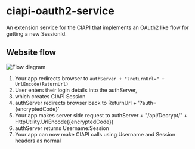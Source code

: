 ciapi-oauth2-service
====================

An extension service for the CIAPI that implements an OAuth2 like flow for getting a new SessionId.

## Website flow

![Flow diagram](https://f.cloud.github.com/assets/227505/98045/e4cbf224-6710-11e2-9b83-90764ca02693.jpg)

1.  Your app redirects browser to `authServer + "?returnUrl=" + UrlEncode(ReturnUrl)`
2.  User enters their login details into the authServer, 
3.  which creates CIAPI Session
3.  authServer redirects browser back to ReturnUrl + '?auth={encryptedCode}'
4.  Your app makes server side request to authServer + "/api/Decrypt/" + HttpUtility.UrlEncode({encryptedCode})
5.  authServer returns Username:Session
6.  Your app can now make CIAPI calls using Username and Session headers as normal
